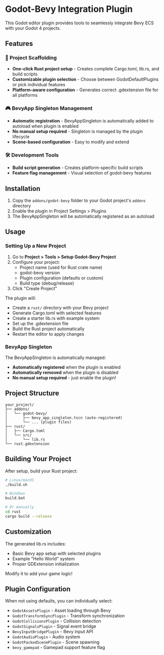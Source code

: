 # Godot-Bevy Integration Plugin

This Godot editor plugin provides tools to seamlessly integrate Bevy ECS with your Godot 4 projects.

## Features

### 🚀 Project Scaffolding
- **One-click Rust project setup** - Creates complete Cargo.toml, lib.rs, and build scripts
- **Customizable plugin selection** - Choose between GodotDefaultPlugins or pick individual features
- **Platform-aware configuration** - Generates correct .gdextension file for all platforms

### 🎮 BevyApp Singleton Management
- **Automatic registration** - BevyAppSingleton is automatically added to autoload when plugin is enabled
- **No manual setup required** - Singleton is managed by the plugin lifecycle
- **Scene-based configuration** - Easy to modify and extend

### 🛠️ Development Tools
- **Build script generation** - Creates platform-specific build scripts
- **Feature flag management** - Visual selection of godot-bevy features

## Installation

1. Copy the `addons/godot-bevy` folder to your Godot project's `addons` directory
2. Enable the plugin in Project Settings > Plugins
3. The BevyAppSingleton will be automatically registered as an autoload

## Usage

### Setting Up a New Project

1. Go to **Project > Tools > Setup Godot-Bevy Project**
2. Configure your project:
   - Project name (used for Rust crate name)
   - godot-bevy version
   - Plugin configuration (defaults or custom)
   - Build type (debug/release)
3. Click "Create Project"

The plugin will:
- Create a `rust/` directory with your Bevy project
- Generate Cargo.toml with selected features
- Create a starter lib.rs with example system
- Set up the .gdextension file
- Build the Rust project automatically
- Restart the editor to apply changes

### BevyApp Singleton

The BevyAppSingleton is automatically managed:
- **Automatically registered** when the plugin is enabled
- **Automatically removed** when the plugin is disabled
- **No manual setup required** - just enable the plugin!

## Project Structure

```
your_project/
├── addons/
│   └── godot-bevy/
│       ├── bevy_app_singleton.tscn (auto-registered)
│       └── ... (plugin files)
├── rust/
│   ├── Cargo.toml
│   └── src/
│       └── lib.rs
└── rust.gdextension
```

## Building Your Project

After setup, build your Rust project:

```bash
# Linux/macOS
./build.sh

# Windows
build.bat

# Or manually
cd rust
cargo build --release
```

## Customization

The generated lib.rs includes:
- Basic Bevy app setup with selected plugins
- Example "Hello World" system
- Proper GDExtension initialization

Modify it to add your game logic!

## Plugin Configuration

When not using defaults, you can individually select:
- `GodotAssetsPlugin` - Asset loading through Bevy
- `GodotTransformSyncPlugin` - Transform synchronization
- `GodotCollisionsPlugin` - Collision detection
- `GodotSignalsPlugin` - Signal event bridge
- `BevyInputBridgePlugin` - Bevy input API
- `GodotAudioPlugin` - Audio system
- `GodotPackedScenePlugin` - Scene spawning
- `bevy_gamepad` - Gamepad support feature flag